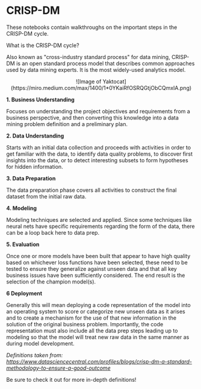 # CRISP-DM
These notebooks contain walkthroughs on the important steps in the CRISP-DM cycle.

What is the CRISP-DM cycle?

Also known as "cross-industry standard process" for data mining, CRISP-DM is an open standard process model that describes common approaches used by data mining experts. It is the most widely-used analytics model.

<p align="center">
![Image of Yaktocat](https://miro.medium.com/max/1400/1*0YKaiRfOSRQGtjObCQmxIA.png)
</p>

**1. Business Understanding**

Focuses on understanding the project objectives and requirements from a business perspective, and then converting this knowledge into a data mining problem definition and a preliminary plan.

**2. Data Understanding**

Starts with an initial data collection and proceeds with activities in order to get familiar with the data, to identify data quality problems, to discover first insights into the data, or to detect interesting subsets to form hypotheses for hidden information.

**3. Data Preparation**

The data preparation phase covers all activities to construct the final dataset from the initial raw data.

**4. Modeling**

Modeling techniques are selected and applied.  Since some techniques like neural nets have specific requirements regarding the form of the data, there can be a loop back here to data prep.

**5. Evaluation**

Once one or more models have been built that appear to have high quality based on whichever loss functions have been selected, these need to be tested to ensure they generalize against unseen data and that all key business issues have been sufficiently considered.  The end result is the selection of the champion model(s).

**6 Deployment**

Generally this will mean deploying a code representation of the model into an operating system to score or categorize new unseen data as it arises and to create a mechanism for the use of that new information in the solution of the original business problem.  Importantly, the code representation must also include all the data prep steps leading up to modeling so that the model will treat new raw data in the same manner as during model development.

*Definitions taken from: https://www.datasciencecentral.com/profiles/blogs/crisp-dm-a-standard-methodology-to-ensure-a-good-outcome*

Be sure to check it out for more in-depth definitions!


